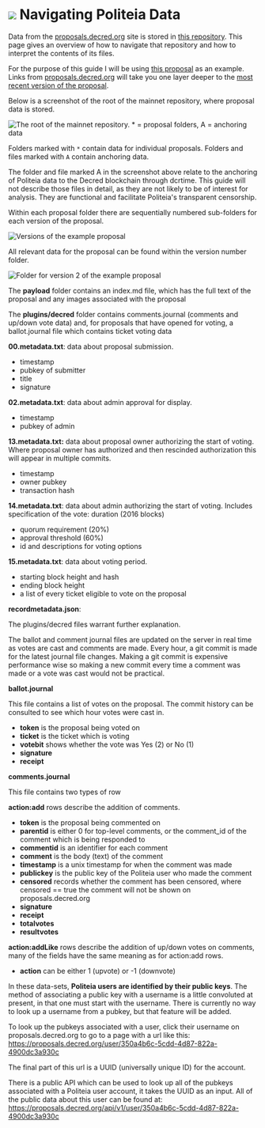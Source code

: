# <img class="dcr-icon" src="/img/dcr-icons/Politeia.svg" /> Navigating Politeia Data

Data from the [proposals.decred.org](https://proposals.decred.org/) site is stored in [this repository](https://github.com/decred-proposals/mainnet). This page gives an overview of how to navigate that repository and how to interpret the contents of its files.

For the purpose of this guide I will be using [this proposal](https://github.com/decred-proposals/mainnet/tree/master/c68bb790ba0843980bb9695de4628995e75e0d1f36c992951db49eca7b3b4bcd/) as an example. Links from [proposals.decred.org](https://proposals.decred.org/) will take you one layer deeper to the [most recent version of the proposal](https://github.com/decred-proposals/mainnet/tree/master/c68bb790ba0843980bb9695de4628995e75e0d1f36c992951db49eca7b3b4bcd/2). 

Below is a screenshot of the root of the mainnet repository, where proposal data is stored.

![The root of the mainnet repository. * = proposal folders, A = anchoring data](/img/politeia/mainnet-pi-repo.png)

Folders marked with `*` contain data for individual proposals. Folders and files marked with `A` contain anchoring data.

The folder and file marked A in the screenshot above relate to the anchoring of Politeia data to the Decred blockchain through dcrtime. This guide will not describe those files in detail, as they are not likely to be of interest for analysis. They are functional and facilitate Politeia's transparent censorship.

Within each proposal folder there are sequentially numbered sub-folders for each version of the proposal.

![Versions of the example proposal](/img/politeia/example-proposal.png)

All relevant data for the proposal can be found within the version number folder.

![Folder for version 2 of the example proposal](/img/politeia/prop-version2.png)

The **payload** folder contains an index.md file, which has the full text of the proposal and any images associated with the proposal

The **plugins/decred** folder contains comments.journal (comments and up/down vote data) and, for proposals that have opened for voting, a ballot.journal file which contains ticket voting data

**00.metadata.txt**: data about proposal submission. 

* timestamp
* pubkey of submitter 
* title 
* signature

**02.metadata.txt**: data about admin approval for display. 

* timestamp 
* pubkey of admin

**13.metadata.txt:** data about proposal owner authorizing the start of voting. Where proposal owner has authorized and then rescinded authorization this will appear in multiple commits.

* timestamp
* owner pubkey 
* transaction hash 

**14.metadata.txt**: data about admin authorizing the start of voting. Includes specification of the vote:
duration (2016 blocks)

* quorum requirement (20%)
* approval threshold (60%)
* id and descriptions for voting options

**15.metadata.txt**: data about voting period. 

* starting block height and hash
* ending block height 
* a list of every ticket eligible to vote on the proposal

**recordmetadata.json**: 

The plugins/decred files warrant further explanation.

The ballot and comment journal files are updated on the server in real time as votes are cast and comments are made. Every hour, a git commit is made for the latest journal file changes. Making a git commit is expensive performance wise so making a new commit every time a comment was made or a vote was cast would not be practical.

**ballot.journal**

This file contains a list of votes on the proposal. The commit history can be consulted to see which hour votes were cast in.

- **token** is the proposal being voted on
- **ticket** is the ticket which is voting
- **votebit** shows whether the vote was Yes (2) or No (1)
- **signature**
- **receipt**

**comments.journal**

This file contains two types of row

**action:add** rows describe the addition of comments.

* **token** is the proposal being commented on
* **parentid** is either 0 for top-level comments, or the comment_id of the comment which is being responded to
* **commentid** is an identifier for each comment
* **comment** is the body (text) of the comment
* **timestamp** is a unix timestamp for when the comment was made
* **publickey** is the public key of the Politeia user who made the comment
* **censored** records whether the comment has been censored, where censored == true the comment will not be shown on proposals.decred.org
* **signature** 
* **receipt**
* **totalvotes**
* **resultvotes**

**action:addLike** rows describe the addition of up/down votes on comments, many of the fields have the same meaning as for action:add rows. 

* **action** can be either 1 (upvote) or -1 (downvote)

In these data-sets, **Politeia users are identified by their public keys**. The method of associating a public key with a username is a little convoluted at present, in that one must start with the username. There is currently no way to look up a username from a pubkey, but that feature will be added.

To look up the pubkeys associated with a user, click their username on proposals.decred.org to go to a page with a url like this: <https://proposals.decred.org/user/350a4b6c-5cdd-4d87-822a-4900dc3a930c>

The final part of this url is a UUID (universally unique ID) for the account.

There is a public API which can be used to look up all of the pubkeys associated with a Politeia user account, it takes the UUID as an input. All of the public data about this user can be found at: <https://proposals.decred.org/api/v1/user/350a4b6c-5cdd-4d87-822a-4900dc3a930c>
